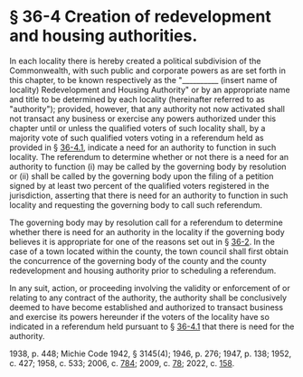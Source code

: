 # § 36-4 Creation of redevelopment and housing authorities.

<p>In each locality there is hereby created a political subdivision of the Commonwealth, with such public and corporate powers as are set forth in this chapter, to be known respectively as the "__________ (insert name of locality) Redevelopment and Housing Authority" or by an appropriate name and title to be determined by each locality (hereinafter referred to as "authority"); provided, however, that any authority not now activated shall not transact any business or exercise any powers authorized under this chapter until or unless the qualified voters of such locality shall, by a majority vote of such qualified voters voting in a referendum held as provided in § <a href='/vacode/36-4.1/'>36-4.1</a>, indicate a need for an authority to function in such locality. The referendum to determine whether or not there is a need for an authority to function (i) may be called by the governing body by resolution or (ii) shall be called by the governing body upon the filing of a petition signed by at least two percent of the qualified voters registered in the jurisdiction, asserting that there is need for an authority to function in such locality and requesting the governing body to call such referendum.</p><p>The governing body may by resolution call for a referendum to determine whether there is need for an authority in the locality if the governing body believes it is appropriate for one of the reasons set out in § <a href='/vacode/36-2/'>36-2</a>. In the case of a town located within the county, the town council shall first obtain the concurrence of the governing body of the county and the county redevelopment and housing authority prior to scheduling a referendum.</p><p>In any suit, action, or proceeding involving the validity or enforcement of or relating to any contract of the authority, the authority shall be conclusively deemed to have become established and authorized to transact business and exercise its powers hereunder if the voters of the locality have so indicated in a referendum held pursuant to § <a href='/vacode/36-4.1/'>36-4.1</a> that there is need for the authority.</p><p>1938, p. 448; Michie Code 1942, § 3145(4); 1946, p. 276; 1947, p. 138; 1952, c. 427; 1958, c. 533; 2006, c. <a href='http://lis.virginia.gov/cgi-bin/legp604.exe?061+ful+CHAP0784'>784</a>; 2009, c. <a href='http://lis.virginia.gov/cgi-bin/legp604.exe?091+ful+CHAP0078'>78</a>; 2022, c. <a href='http://lis.virginia.gov/cgi-bin/legp604.exe?221+ful+CHAP0158'>158</a>.</p>